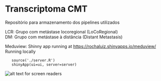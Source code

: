 # Transcriptoma CMT
Repositório para armazenamento dos pipelines utilizados

LCR: Grupo com metástase locoregional (LoCoRegional) <br />
DM: Grupo com metástase à distância (Distant Metastasis)

Meduview: Shinny app running at https://rochaluiz.shinyapps.io/meduview/
Running locally
```source('./ui.R') 
   source('./server.R')
   shinyApp(ui=ui, server=server)
```

![alt text for screen readers](https://static.displate.com/280x392/displate/2020-03-03/f2c84055a3ae0cbbbe91ce9f1317c4b0_3c3928e367b39842f33ce29f389e9349.jpg)
